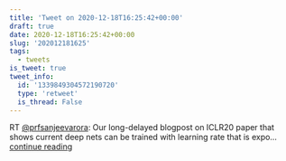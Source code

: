 ```yaml
---
title: 'Tweet on 2020-12-18T16:25:42+00:00'
draft: true
date: 2020-12-18T16:25:42+00:00
slug: '202012181625'
tags:
  - tweets
is_tweet: true
tweet_info:
  id: '1339849304572190720'
  type: 'retweet'
  is_thread: False
---
```




RT [@prfsanjeevarora](https://x.com/prfsanjeevarora): Our long-delayed blogpost on ICLR20 paper that shows  current deep nets can be trained with learning rate that is expo… [continue reading](https://x.com/sytelus/status/1339849304572190720)
